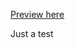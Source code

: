 <a href="http://red.kapsi.fi/pyfibot_www/">Preview here</a>

<div id="something">
Just a test
</div>
